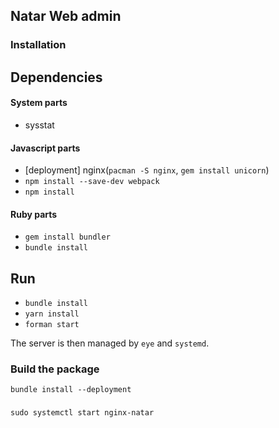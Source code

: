 ## Natar Web admin

### Installation

## Dependencies

#### System parts
* sysstat

#### Javascript parts
* [deployment] nginx(`pacman -S nginx`, `gem install unicorn`)
* `npm install --save-dev webpack`
* `npm install`

#### Ruby parts
* `gem install bundler`
* `bundle install `

## Run

* `bundle install`
* `yarn install`
* `forman start`

The server is then managed by `eye` and `systemd`. 


### Build the package


`bundle install --deployment`

### 

`sudo systemctl start nginx-natar`
